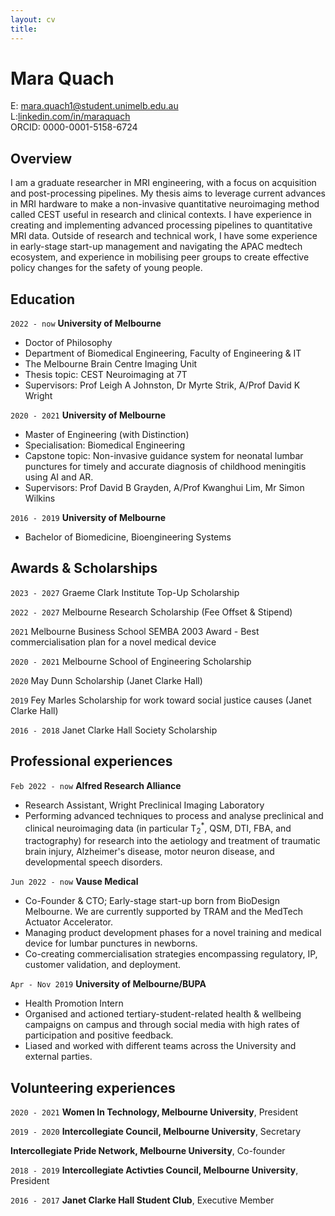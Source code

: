 ```yaml
---
layout: cv
title: 
---
```

# **Mara Quach**


<div id="webaddress">
E: <a href="mara.quach1@student.unimelb.edu.au">mara.quach1@student.unimelb.edu.au</a>
</div>
<div id="webaddress">
L:<a href="https://au.linkedin.com/in/maraquach">linkedin.com/in/maraquach</a>
<div id="webaddress">
</div>
ORCID: 0000-0001-5158-6724
</div>


## Overview
I am a graduate researcher in MRI engineering, with a focus on acquisition and post-processing pipelines. My thesis aims to leverage current advances in MRI hardware to make a non-invasive quantitative neuroimaging method called CEST useful in research and clinical contexts. I have experience in creating and implementing advanced processing pipelines to quantitative MRI data. Outside of research and technical work, I have some experience in early-stage start-up management and navigating the APAC medtech ecosystem, and experience in mobilising peer groups to create effective policy changes for the safety of young people.

## Education

`2022 - now`
__University of Melbourne__
- Doctor of Philosophy 
- Department of Biomedical Engineering, Faculty of Engineering & IT
- The Melbourne Brain Centre Imaging Unit
- Thesis topic: CEST Neuroimaging at 7T
- Supervisors: Prof Leigh A Johnston, Dr Myrte Strik, A/Prof David K Wright

`2020 - 2021`
__University of Melbourne__

- Master of Engineering (with Distinction)
- Specialisation: Biomedical Engineering
- Capstone topic: Non-invasive guidance system for neonatal lumbar punctures for timely and accurate diagnosis of childhood meningitis using AI and AR.
- Supervisors: Prof David B Grayden, A/Prof Kwanghui Lim, Mr Simon Wilkins

`2016 - 2019`
__University of Melbourne__
- Bachelor of Biomedicine, Bioengineering Systems

## Awards & Scholarships

`2023 - 2027` 
Graeme Clark Institute Top-Up Scholarship

`2022 - 2027`
Melbourne Research Scholarship (Fee Offset & Stipend)

`2021`
Melbourne Business School SEMBA 2003 Award - Best commercialisation plan for a novel medical device

`2020 - 2021`
Melbourne School of Engineering Scholarship

`2020`
May Dunn Scholarship (Janet Clarke Hall)

`2019`
Fey Marles Scholarship for work toward social justice causes (Janet Clarke Hall)

`2016 - 2018` Janet Clarke Hall Society Scholarship

## Professional experiences

`Feb 2022 - now`
__Alfred Research Alliance__
- Research Assistant, Wright Preclinical Imaging Laboratory
- Performing advanced techniques to process and analyse preclinical and clinical neuroimaging data (in particular T<sub>2</sub><sup>*</sup>, QSM, DTI, FBA, and tractography) for research into the aetiology and treatment of traumatic brain injury, Alzheimer's disease, motor neuron disease, and developmental speech disorders. 

`Jun 2022 - now`
__Vause Medical__
- Co-Founder & CTO; Early-stage start-up born from BioDesign Melbourne. We are currently supported by TRAM and the MedTech Actuator Accelerator.
- Managing product development phases for a novel training and medical device for lumbar punctures in newborns.
- Co-creating commercialisation strategies encompassing regulatory, IP, customer validation, and deployment.


`Apr - Nov 2019`
__University of Melbourne/BUPA__
- Health Promotion Intern
- Organised and actioned tertiary-student-related health & wellbeing campaigns on campus and through social media with high rates of participation and positive feedback.
- Liased and worked with different teams across the University and external parties. 


## Volunteering experiences
`2020 - 2021`
__Women In Technology, Melbourne University__, President

`2019 - 2020`
__Intercollegiate Council, Melbourne University__, Secretary
  
__Intercollegiate Pride Network, Melbourne University__, Co-founder

`2018 - 2019`
__Intercollegiate Activties Council, Melbourne University__, President

`2016 - 2017`
__Janet Clarke Hall Student Club__, Executive Member
  
<!-- ### Footer

Last updated: 16 May 2023 -->

